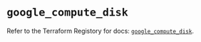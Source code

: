 # `google_compute_disk`

Refer to the Terraform Registory for docs: [`google_compute_disk`](https://registry.terraform.io/providers/hashicorp/google/4.84.0/docs/resources/compute_disk).
